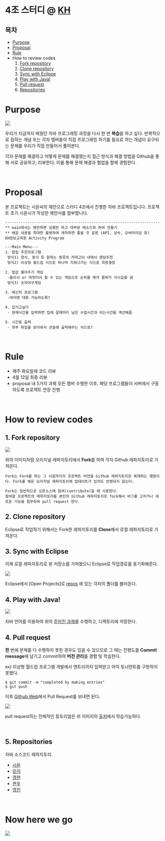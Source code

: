# 4조 스터디 @ [KH](http://www.iei.or.kr/main/main.kh)

## 목차

- [Purpose](#purpose)
- [Proposal](#proposal)
- [Rule](#paragraph2)
- How to review codes
  1. [Fork repository](#fork-repository)
  2. [Clone repository](#clone-repository)
  3. [Sync with Eclipse](#review01)
  4. [Play with Java!](#play-with-java!)
  5. [Pull request](#pull-request)
  6. [Repositories](#repositories)

# Purpose

![](https://images.unsplash.com/photo-1483058712412-4245e9b90334?ixlib=rb-1.2.1&auto=format&fit=crop&w=2250&q=80)

우리가 지금까지 배웠던 자바 프로그래밍 과정을 다시 한 번 **복습**을 하고 싶다. 반복적으로 접하는 개념 또는 각자 멤버들이 직접 프로그래밍 하기를 필요로 하는 개념이 요구되는 문제를 우리가 직접 만들어서 풀어본다. 

각자 문제를 해결하고 어떻게 문제를 해결했는지 접근 방식과 해결 방법을 Github을 통해 서로 공유하고, 리뷰한다. 이를 통해 문제 해결과 협업을 함께 경험한다.

<br>

# Proposal

본 프로젝트는 시윤씨의 제안으로 스터디 4조에서 진행한 자바 프로젝트입니다. 프로젝트 초기 시윤시가 작성한 제안서를 첨부합니다.

```
----------------------------------------------------------------------
** main에서는 왠만하면 실행만 하고 대부분 메소드화 하여 만들기
** 배운 내용을 최대한 활용하여 제작하면 좋을 것 같음 (API, 상속, 오버라이딩 등)
KH정보교육원 Activity Program

---Main Menu---
1. 밥집 추천프로그램 
 방식1) 양식, 중식 등 원하는 종류의 카테고리 내에서 랜덤추천
 방식2) 이상형 월드컵 식으로 하나씩 지워나가는 식으로 최종결정

2. 밥값 몰아주기 게임 
 -둘이서 or 여럿이서 할 수 있는 게임으로 순위를 매겨 꼴찌가 식사값을 냄
 방식3) 숫자야구게임 

3. 메신저 프로그램
 -여러명 대화 가능하도록?

4. 집가고싶다
 - 현재시간을 입력하면 집에 갈때까지 남은 수업시간과 쉬는시간을 계산해줌

5. 시간표 출력
 - 외부 파일을 읽어와서 콘솔에 출력해주는 식으로?

```

<br>

# Rule

- 매주 화요일에 코드 리뷰
- 4월 12일 최종 리뷰
- proposal 내 5가지 과제 모든 멤버 수행한 이후, 해당 프로그램들이 서버에서 구동하도록 프로젝트 연장 진행

<br>

# How to review codes

## 1. Fork repository

![](http://i.imgur.com/ufBroYo.png)

위의 이미지처럼 오리지널 레파지토리에서 **Fork**를 하여 각자 Github 레파지토리로 가져온다. 

```
Fork는 Fork를 하는 그 시점까지의 프로젝트 버전을 Github 레파지토리로 복제하는 행동이다. Fork를 해온 오리지널 레파지토리에 업데이트가 있어도 반영되지 않는다.

Fork는 일반적으로 오픈소스에 참여(contribute)할 때 사용한다.
참여할 프로젝트의 레파지토리를 본인의 Github 레파지토리로 fork해서 버그를 고치거나 새로운 기능을 첨부하여 pull request 한다.
```

## 2. Clone repository

Eclipse로 작업하기 위해서는 Fork한 레파지토리를 **Clone**해서 로컬 레파지토리로 가져온다.

## 3. Sync with Eclipse

이제 로컬 레파지토리로 본 저장소를 가져왔으니 Eclipse로 작업경로를 동기화해준다.

![](https://lh3.googleusercontent.com/6pGq_cPkdtyPyq_Ki0w3N_i0iTV-IfOg96M0shuvdnlOSWlN3YATZplPjqEc3mZlF-saZWCXasLluFWaQgsVAF7D2pdlLJQ8D-wQf6aTNvL-vaic7tXfjJc4wVfnqMXsDb5jRh8ZNJiy9m0WY96OlY2xNvh92KcsS-TTCa9NFv13bHYE3HfHVZa9uleauJ1vzS5Ckcjg_mBkljTghqX0bBxjalyPZwMn0_P2WvQ7lb_pSzb4_tC2idKMFVni-HeBHbzKj2C8OANg58C44-85K8iElAhkKvU8fxEXv4T9gI3wLee3wApqCP2UiWfWfRBMSNRWONhRz-JGOkoDYWXpn3Ae81eEzXngmyxOqO0u48A0fafvaSgXBZYfyK4EAHG25f375pc3wj4yIuy0pIr9kdpi_TN0eFYieSGl4-pp9KbQaOz72G86Fjfo19iypN6R8mATYy9ZT1ObG6zPH1NeRWocI6SCRS-CSxcMtXUEhsdX6znKjYKaI3-5eaD1jxRReg1zsELkOvO2wiB3sWeYbVXLC6FRx328lAtrGUtYdMzTb4D3GdDXG7X9tnjCJouHAz-W3fgO_nObRv9ruK08LxTJTvyZLtg-BUfaKcvVKMalqkaWZRbyUyJfH9MX5-u1bzXT1yUumR9Dzw1ypg15HIMfZz5EnpQ1=w814-h424-no)

Eclipse에서 [Open Projects]로 [repos](/repos) 에 있는 각자의 폴더를 불러온다.

## 4. Play with Java!

![](https://www.dailydot.com/wp-content/uploads/951/c8/c223decf8fe8a7a0d1aadf96a7cd6556.jpg)

자바 언어를 이용하여 위의 [주어진 과제](#proposal)를 수행하고, 디렉토리에 저장한다.

## 4. Pull request

**한** 번에 문제를 다 수행하지 못한 경우도 있을 수 있으므로 그 때는 진행도를 **Commit message**에 남기고 commit하여 **버전 관리**를 경험 및 학습한다.

ex) 이상형 월드컵 프로그램 개발에서 엔트리까지 입력받고 아직 토너먼트를 구현하지 못했다.

```
$ git commit -m "completed by making entries"
$ git push
```

이후 [Github Web](https://github.com/youngjinmo/KHacademy_miniProj)에서 Pull Request를 보내면 된다.

![](http://i.imgur.com/F2d5N13.png)

pull request하는 전체적인 튜토리얼은 위 이미지의 [출처](https://wayhome25.github.io/git/2017/07/08/git-first-pull-request-story/)에서 학습가능하다.

<br>

## 5. Repositories

자바 소스코드 레파지토리.

- [시윤](/Siyun/src)
- [민지](/Minji/src)
- [영현](/Younghyeon/src)
- [현우](/Hyunwoo/src)
- [영진](/Youngjin/src)

<br>

# Now here we go

![](https://i.pinimg.com/originals/fe/3a/a9/fe3aa94af63ec0edccba2574081c2fe3.jpg)

